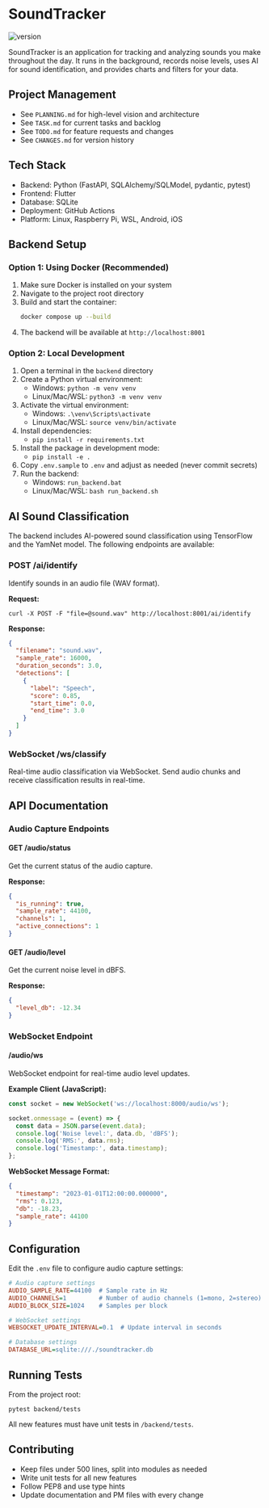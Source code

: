 # SoundTracker

![version](https://img.shields.io/badge/version-0.4.0-blue)

SoundTracker is an application for tracking and analyzing sounds you make throughout the day. It runs in the background, records noise levels, uses AI for sound identification, and provides charts and filters for your data.

## Project Management
- See `PLANNING.md` for high-level vision and architecture
- See `TASK.md` for current tasks and backlog
- See `TODO.md` for feature requests and changes
- See `CHANGES.md` for version history

## Tech Stack
- Backend: Python (FastAPI, SQLAlchemy/SQLModel, pydantic, pytest)
- Frontend: Flutter
- Database: SQLite
- Deployment: GitHub Actions
- Platform: Linux, Raspberry Pi, WSL, Android, iOS

## Backend Setup

### Option 1: Using Docker (Recommended)

1. Make sure Docker is installed on your system
2. Navigate to the project root directory
3. Build and start the container:
   ```bash
   docker compose up --build
   ```
4. The backend will be available at `http://localhost:8001`

### Option 2: Local Development

1. Open a terminal in the `backend` directory
2. Create a Python virtual environment:
   - Windows: `python -m venv venv`
   - Linux/Mac/WSL: `python3 -m venv venv`
3. Activate the virtual environment:
   - Windows: `.\venv\Scripts\activate`
   - Linux/Mac/WSL: `source venv/bin/activate`
4. Install dependencies:
   - `pip install -r requirements.txt`
5. Install the package in development mode:
   - `pip install -e .`
6. Copy `.env.sample` to `.env` and adjust as needed (never commit secrets)
7. Run the backend:
   - Windows: `run_backend.bat`
   - Linux/Mac/WSL: `bash run_backend.sh`

## AI Sound Classification

The backend includes AI-powered sound classification using TensorFlow and the YamNet model. The following endpoints are available:

### POST /ai/identify
Identify sounds in an audio file (WAV format).

**Request:**
```
curl -X POST -F "file=@sound.wav" http://localhost:8001/ai/identify
```

**Response:**
```json
{
  "filename": "sound.wav",
  "sample_rate": 16000,
  "duration_seconds": 3.0,
  "detections": [
    {
      "label": "Speech",
      "score": 0.85,
      "start_time": 0.0,
      "end_time": 3.0
    }
  ]
}
```

### WebSocket /ws/classify
Real-time audio classification via WebSocket. Send audio chunks and receive classification results in real-time.

## API Documentation

### Audio Capture Endpoints

#### GET /audio/status
Get the current status of the audio capture.

**Response:**
```json
{
  "is_running": true,
  "sample_rate": 44100,
  "channels": 1,
  "active_connections": 1
}
```

#### GET /audio/level
Get the current noise level in dBFS.

**Response:**
```json
{
  "level_db": -12.34
}
```

### WebSocket Endpoint

#### /audio/ws
WebSocket endpoint for real-time audio level updates.

**Example Client (JavaScript):**
```javascript
const socket = new WebSocket('ws://localhost:8000/audio/ws');

socket.onmessage = (event) => {
  const data = JSON.parse(event.data);
  console.log('Noise level:', data.db, 'dBFS');
  console.log('RMS:', data.rms);
  console.log('Timestamp:', data.timestamp);
};
```

**WebSocket Message Format:**
```json
{
  "timestamp": "2023-01-01T12:00:00.000000",
  "rms": 0.123,
  "db": -18.23,
  "sample_rate": 44100
}
```

## Configuration

Edit the `.env` file to configure audio capture settings:

```ini
# Audio capture settings
AUDIO_SAMPLE_RATE=44100  # Sample rate in Hz
AUDIO_CHANNELS=1         # Number of audio channels (1=mono, 2=stereo)
AUDIO_BLOCK_SIZE=1024    # Samples per block

# WebSocket settings
WEBSOCKET_UPDATE_INTERVAL=0.1  # Update interval in seconds

# Database settings
DATABASE_URL=sqlite:///./soundtracker.db
```

## Running Tests

From the project root:
```
pytest backend/tests
```

All new features must have unit tests in `/backend/tests`.

## Contributing

- Keep files under 500 lines, split into modules as needed
- Write unit tests for all new features
- Follow PEP8 and use type hints
- Update documentation and PM files with every change
   